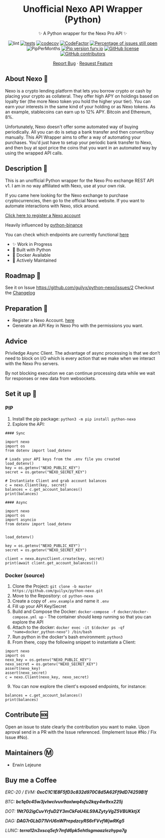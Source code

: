 <div align="center">

# Unofficial Nexo API Wrapper (Python)

✨ A Python wrapper for the Nexo Pro API ✨

</div>

<div align="center">
    
![lint](https://github.com/guilyx/python-nexo/workflows/lint/badge.svg?branch=master)
[![tests](https://github.com/guilyx/python-nexo/actions/workflows/tests.yml/badge.svg)](https://github.com/guilyx/python-nexo/actions/workflows/tests.yml)
[![codecov](https://codecov.io/gh/guilyx/python-nexo/branch/master/graph/badge.svg?token=GXUOT9P1WE)](https://codecov.io/gh/guilyx/python-nexo)
[![CodeFactor](https://www.codefactor.io/repository/github/guilyx/python-nexo/badge)](https://www.codefactor.io/repository/github/guilyx/python-nexo)
[![Percentage of issues still open](http://isitmaintained.com/badge/open/guilyx/python-nexo.svg)](http://isitmaintained.com/project/guilyx/python-nexo "Percentage of issues still open")
![PipPerMonths](https://img.shields.io/pypi/dm/python-nexo.svg)
[![Pip version fury.io](https://badge.fury.io/py/python-nexo.svg)](https://pypi.python.org/pypi/python-nexo/)
[![GitHub license](https://img.shields.io/github/license/guilyx/python-nexo.svg)](https://github.com/guilyx/python-nexo/blob/master/LICENSE)
[![GitHub contributors](https://img.shields.io/github/contributors/guilyx/python-nexo.svg)](https://GitHub.com/guilyx/python-nexo/graphs/contributors/)

</div>

<div align="center">
    
[Report Bug](https://github.com/guilyx/python-nexo/issues) · [Request Feature](https://github.com/guilyx/python-nexo/issues)

</div>

## About Nexo 💸

Nexo is a crypto lending platform that lets you borrow crypto or cash by placing your crypto as collateral. They offer high APY on holdings based on loyalty tier (the more Nexo token you hold the higher your tier). You can earn your interests in the same kind of your holding or as Nexo tokens. As an example, stablecoins can earn up to 12% APY. Bitcoin and Ethereum, 8%. 

Unfortunately, Nexo doesn't offer some automated way of buying periodically. All you can do is setup a bank transfer and then convert/buy manually. This API Wrapper aims to offer a way of automating your purchases. You'd just have to setup your periodic bank transfer to Nexo, and then buy at spot price the coins that you want in an automated way by using the wrapped API calls.

## Description 📰

This is an unofficial Python wrapper for the Nexo Pro exchange REST API v1. I am in no way affiliated with Nexo, use at your own risk.

If you came here looking for the Nexo exchange to purchase cryptocurrencies, then go to the official Nexo website. If you want to automate interactions with Nexo, stick around.

[Click here to register a Nexo account](https://nexo.io/ref/vaqo55u5py?src=web-link)

Heavily influenced by [python-binance](https://github.com/sammchardy/python-binance)

You can check which endpoints are currently functional [here](https://github.com/guilyx/python-nexo/blob/master/docs/endpoints.md)

- ✨ Work in Progress
- 🎌 Built with Python
- 🐋 Docker Available
- 🍻 Actively Maintained

## Roadmap 🌱

See it on Issue https://github.com/guilyx/python-nexo/issues/2
Checkout the [Changelog](https://github.com/guilyx/python-nexo/blob/master/docs/changelog.md)

## Preparation 🔎

- Register a Nexo Account. [here](https://nexo.io/ref/vaqo55u5py?src=web-link)
- Generate an API Key in Nexo Pro with the permissions you want.

## Advice

Priviledge Async Client. The advantage of async processing is that we don’t need to block on I/O which is every action that we make when we interact with the Nexo Pro servers.

By not blocking execution we can continue processing data while we wait for responses or new data from websockets.

## Set it up 💾

### PIP

1. Install the pip package: `python3 -m pip install python-nexo`
2. Explore the API:

```python3
#### Sync

import nexo
import os
from dotenv import load_dotenv

# Loads your API keys from the .env file you created
load_dotenv()
key = os.getenv("NEXO_PUBLIC_KEY")
secret = os.getenv("NEXO_SECRET_KEY")

# Instantiate Client and grab account balances
c = nexo.Client(key, secret)
balances = c.get_account_balances()
print(balances)

#### Async

import nexo
import os
import asyncio
from dotenv import load_dotenv


load_dotenv()

key = os.getenv("NEXO_PUBLIC_KEY")
secret = os.getenv("NEXO_SECRET_KEY")

client = nexo.AsyncClient.create(key, secret)
print(await client.get_account_balances())
```

### Docker (source)

1. Clone the Project: `git clone -b master https://github.com/guilyx/python-nexo.git`
2. Move to the Repository: `cd python-nexo`
3. Create a copy of `.env.example` and name it `.env`
4. Fill up your API Key/Secret
5. Build and Compose the Docker: `docker-compose -f docker/docker-compose.yml up` - The container should keep running so that you can explore the API
6. Attach to the docker: `docker exec -it $(docker ps -qf "name=docker_python-nexo") /bin/bash`
7. Run python in the docker's bash environment: `python3`
8. From there, copy the following snippet to instantiate a Client:

```python3
import nexo
import os
nexo_key = os.getenv("NEXO_PUBLIC_KEY")
nexo_secret = os.getenv("NEXO_SECRET_KEY")
assert(nexo_key)
assert(nexo_secret)
c = nexo.Client(nexo_key, nexo_secret)
```

9. You can now explore the client's exposed endpoints, for instance:

```python3
balances = c.get_account_balances()
print(balances)
```

## Contribute 🆘

Open an issue to state clearly the contribution you want to make. Upon aproval send in a PR with the Issue referenced. (Implement Issue #No / Fix Issue #No).

## Maintainers Ⓜ️

- Erwin Lejeune

## Buy me a Coffee

*ERC-20 / EVM: **0xcC1C1E8F5fD3c832d970C8d5A62Ff9dD74259B1f***

*BTC: **bc1q0c45w3jvlwclvuv9axlwq4sfu2kqy4w9xx225j***

*DOT: **1Nt7G2igCuvYrfuD2Y3mCkFaU4iLS9AZytyVgZ5VBUKktjX***

*DAG: **DAG7rGLbD71VrU6nWPrepdzcyRS6rFVvfWjwRKg5***

*LUNC: **terra12n3xscq5efr7mfd6pk5ehtlsgmaazlezhypa7g***
